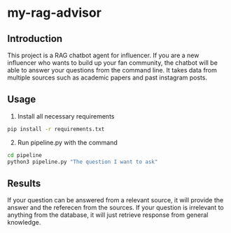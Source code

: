 # my-rag-advisor

## Introduction

This project is a RAG chatbot agent for influencer. If you are a new influencer who wants to build up your fan community, the chatbot will be able to answer your questions from the command line. It takes data from multiple sources such as academic papers and past instagram posts.

## Usage

1. Install all necessary requirements

```sh
pip install -r requirements.txt
```

2. Run pipeline.py with the command 

```sh
cd pipeline
python3 pipeline.py "The question I want to ask"
```


## Results

If your question can be answered from a relevant source, it will provide the answer and the referecen from the sources. If your question is irrelevant to anything from the database, it will just retrieve response from general knowledge.

